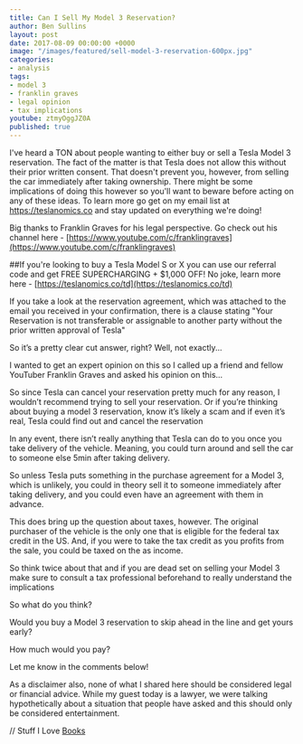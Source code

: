 ```yaml
---
title: Can I Sell My Model 3 Reservation?
author: Ben Sullins
layout: post
date: 2017-08-09 00:00:00 +0000
image: "/images/featured/sell-model-3-reservation-600px.jpg"
categories:
- analysis
tags:
- model 3
- franklin graves
- legal opinion
- tax implications
youtube: ztmyOggJZ0A
published: true
---
```

I've heard a TON about people wanting to either buy or sell a Tesla Model 3 reservation. The fact of the matter is that Tesla does not allow this without their prior written consent. That doesn't prevent you, however, from selling the car immediately after taking ownership. There might be some implications of doing this however so you'll want to beware before acting on any of these ideas. To learn more go get on my email list at https://teslanomics.co and stay updated on everything we're doing!

Big thanks to Franklin Graves for his legal perspective. Go check out his channel here - [https://www.youtube.com/c/franklingraves](https://www.youtube.com/c/franklingraves)

##If you're looking to buy a Tesla Model S or X you can use our referral code and get FREE SUPERCHARGING + $1,000 OFF! No joke, learn more here - [https://teslanomics.co/td](https://teslanomics.co/td)

If you take a look at the reservation agreement, which was attached to the email you received in your confirmation, there is a clause stating "Your Reservation is not transferable or assignable to another party without the prior written approval of Tesla"

So it’s a pretty clear cut answer, right? Well, not exactly...

I wanted to get an expert opinion on this so I called up a friend and fellow YouTuber Franklin Graves and asked his opinion on this...

So since Tesla can cancel your reservation pretty much for any reason, I wouldn’t recommend trying to sell your reservation. Or if you’re thinking about buying a model 3 reservation, know it’s likely a scam and if even it’s real, Tesla could find out and cancel the reservation

In any event, there isn’t really anything that Tesla can do to you once you take delivery of the vehicle. Meaning, you could turn around and sell the car to someone else 5min after taking delivery.

So unless Tesla puts something in the purchase agreement for a Model 3, which is unlikely, you could in theory sell it to someone immediately after taking delivery, and you could even have an agreement with them in advance.

This does bring up the question about taxes, however. The original purchaser of the vehicle is the only one that is eligible for the federal tax credit in the US. And, if you were to take the tax credit as you profits from the sale, you could be taxed on the as income.

So think twice about that and if you are dead set on selling your Model 3 make sure to consult a tax professional beforehand to really understand the implications

So what do you think? 

Would you buy a Model 3 reservation to skip ahead in the line and get yours early? 

How much would you pay?

Let me know in the comments below!

As a disclaimer also, none of what I shared here should be considered legal or financial advice. While my guest today is a lawyer, we were talking hypothetically about a situation that people have asked and this should only be considered entertainment.

// Stuff I Love
[Books](https://kit.com/teslanomicsco/books-i-ve-actually-read)
